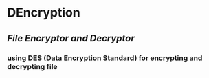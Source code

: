 # DEncryption
## *File Encryptor and Decryptor*
### using DES (Data Encryption Standard) for encrypting and decrypting file
